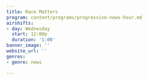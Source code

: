 ```yaml
---
title: Race Matters
program: content/programs/progressive-news-hour.md
airshifts:
- day: Wednesday
  start: 12:00p
  duration: '1:00'
banner_image: ''
website_url: ''
genres:
- genre: news

---
```

